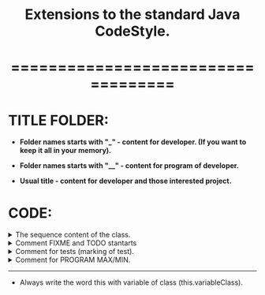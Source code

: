 <center><h1>Extensions to the standard Java CodeStyle.</h1></center>
<center><h1>===================================</h1></center>


# TITLE FOLDER:
* **Folder names starts with "_" - content for developer. (If you want to keep it all in your memory).** 
* **Folder names starts with "__" - content for program of developer.**

* **Usual title - content for developer and those interested project.**




# CODE:
<details><summary>The sequence content of the class.</summary><ul>

<li>(1) Variable</li>
<li>(2) Public methods (with the exeption of Getter and Setter).</li>
<details><summary>(3) Private methods.</summary>

+ marking
<ul>

```
//==== <start> <Private_Methods> =======================================================================
//==== <end> <Private_Methods> =========================================================================
```
</ul></details>



<details><summary>(4) Getter and Setter are written at the end of class.</summary>

+ because:
    - The privacy of the field and its purpose can tell whether there is a getter and a setter.
    - Getter and setter are searched for by text search.
+ marking
<ul>

```
//==== <start> <Getter_and_Setter> ==================================================
//==== <end> <Getter_and_Setter> ==================================================
```


</ul></ul></details>


</details>















<details><summary>Comment FIXME and TODO stantarts</summary><ul>
The text before the separator "--" is used in the code.

```
//FIXME CRITICAL
//FIXME FORMALITY  -- (Optional, because it is too simple. Exclusively for beauty).
//FIXME IMITATION
//FIXME REALISED
//FIXME TEST FAILED


//TODO REALISED
```

</ul></details>






<details><summary>Comment for tests (marking of test).</summary><ul>
The text before the separator "--" is used in the code.

```
//==== <start> <assertTrue> ====================
//==== <end> <assertTrue> ====================


//==== <start> <assertFalse> ====================
//==== <end> <assertFalse> ====================
```

</ul></details>






<details><summary>Comment for PROGRAM MAX/MIN.</summary><ul>
The text before the separator "--" is used in the code.

```
/*
    PROGRAM MIN:

    PROGRAM MAX:

    PROGRAM MAX (LEVEL 2):
*/
```

</ul></details>



____________________________________________

* Always write the word this with variable of class (this.variableClass).




